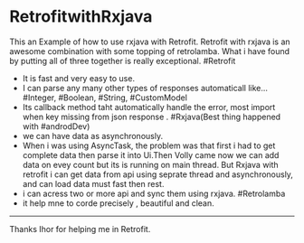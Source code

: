 # RetrofitwithRxjava
This an Example of how to use rxjava with Retrofit.
Retrofit with rxjava is an awesome combination with some topping of retrolamba.
What i have found by putting all of three together is really exceptional.
#Retrofit 
* It is fast and very easy to use.
* I can parse any many other types of responses automaticall like... #Integer, #Boolean, #String, #CustomModel
* Its callback method taht automatically handle the error, most import when key missing from json response .
#Rxjava(Best thing happened with #androdDev)
* we can have data as asynchronously.
* When i was using AsyncTask, the problem was that first i had to get complete data then parse it into Ui.Then Volly came now we can add 
data on evey count but its is running on main thread. But Rxjava with retrofit i can get data from api using seprate thread and asynchronously,
and can load data must fast then rest.
* i can acress two or more api and sync them using rxjava.
#Retrolamba
* it help mne to corde precisely , beautiful and clean.

********
Thanks Ihor for helping me in Retrofit.
